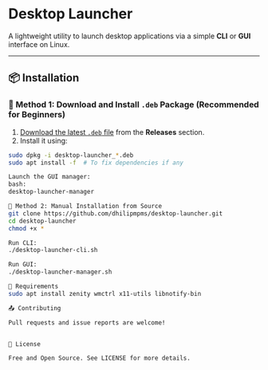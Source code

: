 # Desktop Launcher

A lightweight utility to launch desktop applications via a simple **CLI** or **GUI** interface on Linux.

---

## 📦 Installation

### 🔹 Method 1: Download and Install `.deb` Package (Recommended for Beginners)

1. [Download the latest `.deb` file](https://github.com/dhilipmpms/desktop-launcher/releases) from the **Releases** section.
2. Install it using:

```bash
sudo dpkg -i desktop-launcher_*.deb
sudo apt install -f  # To fix dependencies if any

Launch the GUI manager:
bash:
desktop-launcher-manager

🔹 Method 2: Manual Installation from Source
git clone https://github.com/dhilipmpms/desktop-launcher.git
cd desktop-launcher
chmod +x *

Run CLI:
./desktop-launcher-cli.sh

Run GUI:
./desktop-launcher-manager.sh

🧰 Requirements
sudo apt install zenity wmctrl x11-utils libnotify-bin

📤 Contributing

Pull requests and issue reports are welcome!


📝 License

Free and Open Source. See LICENSE for more details.



